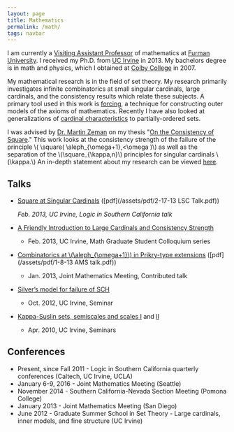 ```yaml
---
layout: page
title: Mathematics
permalink: /math/
tags: navbar
---
```

I am currently a [Visiting Assistant Professor](http://www.furman.edu/academics/mathematics/meet-our-faculty/Pages/Ryan-Holben.aspx) of mathematics at [Furman University](http://www.furman.edu).  I received my Ph.D. from [UC Irvine](http://math.uci.edu) in 2013.  My bachelors degree is in math and physics, which I obtained at [Colby College](http://www.colby.edu) in 2007.

My mathematical research is in the field of set theory.  My research primarily investigates infinite combinatorics at small singular cardinals, large cardinals, and the consistency results which relate these subjects.  A primary tool used in this work is [forcing](https://en.wikipedia.org/wiki/Forcing_(mathematics)), a technique for constructing outer models of the axioms of mathematics.  Recently I have also looked at generalizations of [cardinal characteristics](https://en.wikipedia.org/wiki/Cardinal_characteristic_of_the_continuum) to partially-ordered sets.

I was advised by [Dr. Martin Zeman](http://math.uci.edu/~mzeman) on my thesis "[On the Consistency of Square](/assets/pdf/Dissertation.pdf)."  This work looks at the consistency strength of the failure of the principle \\( \square( \aleph\_{\omega+1},<\omega )\\) as well as the separation of the \\(\square\_{\kappa,n}\\) principles for singular cardinals \\(\kappa.\\)  An in-depth statement about my research can be viewed [here](/assets/pdf/Research.pdf).

## Talks

* [Square at Singular Cardinals](http://www.math.uci.edu/~mzeman/lsc-2013.html) ([pdf](/assets/pdf/2-17-13 LSC Talk.pdf))

    <cite>Feb. 2013, UC Irvine, Logic in Southern California talk</cite>
    
* [A Friendly Introduction to Large Cardinals and Consistency Strength](http://math.uci.edu/~mgsc/talk.php?year=2013&number=2)
    * Feb. 2013, UC Irvine, Math Graduate Student Colloquium series
* [Combinatorics at \\(\aleph_{\omega+1}\\) in Prikry-type extensions](http://jointmathematicsmeetings.org/amsmtgs/2141_abstracts/1086-03-2225.pdf) ([pdf](/assets/pdf/1-8-13 AMS talk.pdf))
    * Jan. 2013, Joint Mathematics Meeting, Contributed talk
* [Silver’s model for failure of SCH](http://math.uci.edu/node/22670)
    * Oct. 2012, UC Irvine, Seminar
* [Kappa-Suslin sets, semiscales and scales I](http://math.uci.edu/node/21651) and [II](http://math.uci.edu/node/21661)
    * Apr. 2010, UC Irvine, Seminars

## Conferences

* Present, since Fall 2011 - Logic in Southern California quarterly conferences (Caltech, UC Irvine, UCLA)
* January 6-9, 2016 - Joint Mathematics Meeting (Seattle)
* November 2014 - Southern California-Nevada Section Meeting (Pomona College)
* January 2013 - Joint Mathematics Meeting (San Diego)
* June 2012 - Graduate Summer School in Set Theory - Large cardinals, inner models, and fine structure (UC Irvine)
